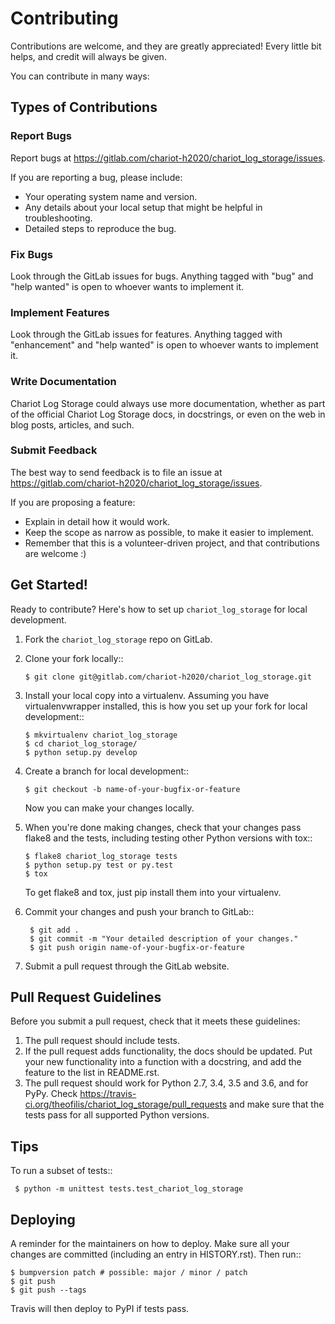 # Contributing

Contributions are welcome, and they are greatly appreciated! Every little bit
helps, and credit will always be given.

You can contribute in many ways:

## Types of Contributions

### Report Bugs

Report bugs at https://gitlab.com/chariot-h2020/chariot_log_storage/issues.

If you are reporting a bug, please include:

* Your operating system name and version.
* Any details about your local setup that might be helpful in troubleshooting.
* Detailed steps to reproduce the bug.

### Fix Bugs

Look through the GitLab issues for bugs. Anything tagged with "bug" and "help
wanted" is open to whoever wants to implement it.

### Implement Features

Look through the GitLab issues for features. Anything tagged with "enhancement"
and "help wanted" is open to whoever wants to implement it.

### Write Documentation

Chariot Log Storage could always use more documentation, whether as part of the
official Chariot Log Storage docs, in docstrings, or even on the web in blog posts,
articles, and such.

### Submit Feedback

The best way to send feedback is to file an issue at https://gitlab.com/chariot-h2020/chariot_log_storage/issues.

If you are proposing a feature:

* Explain in detail how it would work.
* Keep the scope as narrow as possible, to make it easier to implement.
* Remember that this is a volunteer-driven project, and that contributions
  are welcome :)

## Get Started!

Ready to contribute? Here's how to set up `chariot_log_storage` for local development.

1. Fork the `chariot_log_storage` repo on GitLab.
2. Clone your fork locally::
   ```
   $ git clone git@gitlab.com/chariot-h2020/chariot_log_storage.git
   ```
3. Install your local copy into a virtualenv. Assuming you have virtualenvwrapper installed, this is how you set up your fork for local development::
   ```
   $ mkvirtualenv chariot_log_storage
   $ cd chariot_log_storage/
   $ python setup.py develop
   ```
4. Create a branch for local development::
   ```
   $ git checkout -b name-of-your-bugfix-or-feature
   ```
   Now you can make your changes locally.

5. When you're done making changes, check that your changes pass flake8 and the
   tests, including testing other Python versions with tox::
   ```
   $ flake8 chariot_log_storage tests
   $ python setup.py test or py.test
   $ tox
   ```
   To get flake8 and tox, just pip install them into your virtualenv.

6. Commit your changes and push your branch to GitLab::
   ```
    $ git add .
    $ git commit -m "Your detailed description of your changes."
    $ git push origin name-of-your-bugfix-or-feature
   ```
7. Submit a pull request through the GitLab website.

Pull Request Guidelines
-----------------------

Before you submit a pull request, check that it meets these guidelines:

1. The pull request should include tests.
2. If the pull request adds functionality, the docs should be updated. Put
   your new functionality into a function with a docstring, and add the
   feature to the list in README.rst.
3. The pull request should work for Python 2.7, 3.4, 3.5 and 3.6, and for PyPy. Check
   https://travis-ci.org/theofilis/chariot_log_storage/pull_requests
   and make sure that the tests pass for all supported Python versions.

Tips
----

To run a subset of tests::

   ```
    $ python -m unittest tests.test_chariot_log_storage
   ```

Deploying
---------

A reminder for the maintainers on how to deploy.
Make sure all your changes are committed (including an entry in HISTORY.rst).
Then run::
```
$ bumpversion patch # possible: major / minor / patch
$ git push
$ git push --tags
```
Travis will then deploy to PyPI if tests pass.
